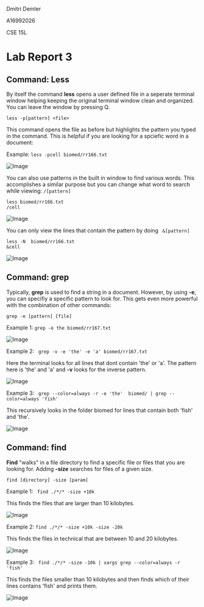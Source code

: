 Dmitri Demler
  
A16992026
  
CSE 15L
# Lab Report 3

## Command: Less

By itself the command **less** opens a user defined file in a seperate terminal window helping keeping the original terminal window clean and organized. You can leave the window by pressing Q.
  
````
less -p[pattern] <file>
````
This command opens the file as before but highlights the pattern you typed in the command. This is helpful if you are looking for a spciefic word in a document: 
  
Example:
````less -pcell biomed/rr166.txt````

![Image](https://dimapdemler.github.io/cse15l-lab-reports/images/labreport3image2.jpg)

You can also use patterns in the built in window to find various words. This accomplishes a similar purpose but you can change what word to search while viewing: ````/[pattern]````

````
less biomed/rr166.txt
/cell 
````

![Image](https://dimapdemler.github.io/cse15l-lab-reports/images/labreport3image5.jpg)

You can only view the lines that contain the pattern by doing ```` &[pattern]````

````
less -N  biomed/rr166.txt
&cell
````
![Image](https://dimapdemler.github.io/cse15l-lab-reports/images/labreport3image6.jpg)

## Command: grep
  


Typically, **grep** is used to find a string in a document. However, by using **-e**, you can specifiy a specific pattern to look for. This gets even more powerful with the combination of other commands:

````
grep -e [pattern] [file]
````

Example 1: ````grep -e the biomed/rr167.txt ````

![Image](https://dimapdemler.github.io/cse15l-lab-reports/images/labreport3image8.jpg)

Example 2: ```` grep -v -e 'the' -e 'a' biomed/rr167.txt````

Here the terminal looks for all lines that dont contain 'the' or 'a'. The pattern here is 'the' and 'a' and **-v** looks for the inverse pattern.

![Image](https://dimapdemler.github.io/cse15l-lab-reports/images/labreport3image9.jpg)

Example 3: ```` grep --color=always -r -e 'the'  biomed/ | grep --color=always 'fish'````

This recursively looks in the folder biomed for lines that contain both 'fish' and 'the'.

![Image](https://dimapdemler.github.io/cse15l-lab-reports/images/labreport3image10.jpg)


## Command: find

**Find** "walks" in a file directory to find a specific file or files that you are looking for. Adding **-size** searches for files of a given size. 

````
find [directory] -size [param]
````

Example 1: ````  find ./*/* -size +10k ````
  
This finds the files that are larger than 10 kilobytes. 

![Image](https://dimapdemler.github.io/cse15l-lab-reports/images/labreport3image11.jpg)

Example 2: ````find ./*/* -size +10k -size -20k ````

This finds the files in technical that are between 10 and 20 kilobytes.

![Image](https://dimapdemler.github.io/cse15l-lab-reports/images/labreport3image12.jpg)

Example 3: ```` find ./*/* -size -10k | xargs grep --color=always -r 'fish'````

This finds the files smaller than 10 kilobytes and then finds which of their lines contains 'fish' and prints them. 

![Image](https://dimapdemler.github.io/cse15l-lab-reports/images/labreport3image13.jpg)







<!-- ````
less -X <file>
````
This command keeps the opened file in the same terminal window as the main window. This helps if you want to keep seeing the contents of the file while typing other termninal commands. The benefit of this rather than cat is that it doesnt show the whole document at first and you press **enter** to show more. 
  
Example: ```` less -X  biomed/rr166.txt````

![Image](https://dimapdemler.github.io/cse15l-lab-reports/images/labreport3image3.jpg)

````
less -N <file>
````

This commands shows the line number next to the text. 
  
Example: ````less -N  biomed/rr166.txt````

![Image](https://dimapdemler.github.io/cse15l-lab-reports/images/labreport3image4.jpg)


## Command: Less -->